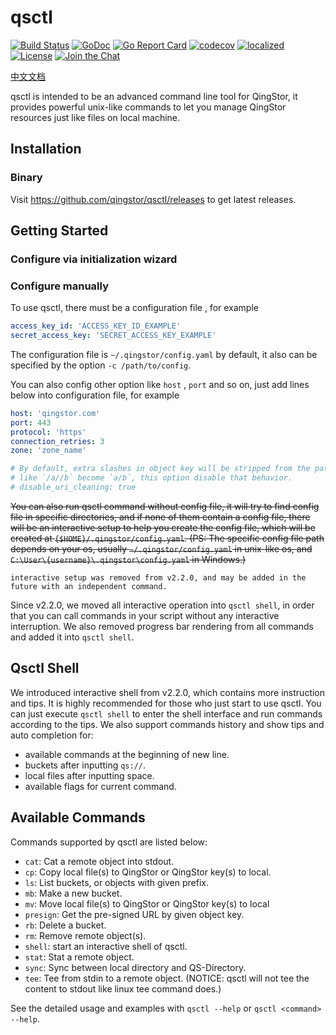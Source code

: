 # qsctl

[![Build Status](https://github.com/qingstor/qsctl/workflows/Unit%20Test/badge.svg?branch=master)](https://github.com/qingstor/qsctl/actions?query=workflow%3A%22Unit+Test%22)
[![GoDoc](https://godoc.org/github.com/qingstor/qsctl?status.svg)](https://godoc.org/github.com/qingstor/qsctl)
[![Go Report Card](https://goreportcard.com/badge/github.com/qingstor/qsctl)](https://goreportcard.com/report/github.com/qingstor/qsctl)
[![codecov](https://codecov.io/gh/qingstor/qsctl/branch/master/graph/badge.svg)](https://codecov.io/gh/qingstor/qsctl)
[![localized](https://badges.crowdin.net/qsctl/localized.svg)](https://crowdin.com/project/qsctl)
[![License](https://img.shields.io/badge/license-apache%20v2-blue.svg)](https://github.com/qingstor/qsctl/blob/master/LICENSE)
[![Join the Chat](https://img.shields.io/badge/chat-online-blue?style=flat&logo=zulip)](https://qingstor.zulipchat.com/join/wiqqtnvhnux73i3q2qvep7ak/)

[中文文档](./docs/README-zh_CN.md)

qsctl is intended to be an advanced command line tool for QingStor, it provides
powerful unix-like commands to let you manage QingStor resources just like files
on local machine.

## Installation

### Binary

Visit <https://github.com/qingstor/qsctl/releases> to get latest releases.

## Getting Started

### Configure via initialization wizard

### Configure manually

To use qsctl, there must be a configuration file , for example

```yaml
access_key_id: 'ACCESS_KEY_ID_EXAMPLE'
secret_access_key: 'SECRET_ACCESS_KEY_EXAMPLE'
```

The configuration file is `~/.qingstor/config.yaml` by default, it also
can be specified by the option `-c /path/to/config`.

You can also config other option like `host` , `port` and so on, just
add lines below into configuration file, for example

```yaml
host: 'qingstor.com'
port: 443
protocol: 'https'
connection_retries: 3
zone: 'zone_name'

# By default, extra slashes in object key will be stripped from the path,
# like `/a//b` become `a/b`, this option disable that behavior.
# disable_uri_cleaning: true
```

~~You can also run qsctl command without config file, it will try to
find config file in specific directories, and if none of them contain
a config file, there will be an interactive setup to help you create
the config file, which will be created at `{$HOME}/.qingstor/config.yaml`.
(PS: The specific config file path depends on your os, usually
`~/.qingstor/config.yaml` in unix-like os, and
`C:\User\{username}\.qingstor\config.yaml` in Windows.)~~
```
interactive setup was removed from v2.2.0, and may be added in the future with an independent command.
```

Since v2.2.0, we moved all interactive operation into `qsctl shell`, in order that you can call commands in your
script without any interactive interruption.
We also removed progress bar rendering from all commands and added it into `qsctl shell`.

## Qsctl Shell

We introduced interactive shell from v2.2.0, which contains more instruction and tips. It is highly recommended
for those who just start to use qsctl. You can just execute `qsctl shell` to enter the shell interface and run commands
according to the tips. We also support commands history and show tips and auto completion for:
- available commands at the beginning of new line.
- buckets after inputting `qs://`.
- local files after inputting space.
- available flags for current command.

## Available Commands

Commands supported by qsctl are listed below:

- `cat`: Cat a remote object into stdout.
- `cp`: Copy local file(s) to QingStor or QingStor key(s) to local.
- `ls`: List buckets, or objects with given prefix.
- `mb`: Make a new bucket.
- `mv`: Move local file(s) to QingStor or QingStor key(s) to local
- `presign`: Get the pre-signed URL by given object key.
- `rb`: Delete a bucket.
- `rm`: Remove remote object(s).
- `shell`: start an interactive shell of qsctl.
- `stat`: Stat a remote object.
- `sync`: Sync between local directory and QS-Directory.
- `tee`: Tee from stdin to a remote object. (NOTICE: qsctl will not tee the content to stdout like linux tee command does.)

See the detailed usage and examples with `qsctl --help` or `qsctl <command> --help`.
